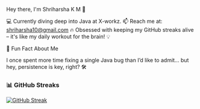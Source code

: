 Hey there, I'm Shriharsha K M 👋

💻 Currently diving deep into Java at X-workz.
📫 Reach me at: shriharsha10@gmail.com
🔥 Obsessed with keeping my GitHub streaks alive – it's like my daily workout for the brain! 💡

🌟 Fun Fact About Me

I once spent more time fixing a single Java bug than I’d like to admit… but hey, persistence is key, right? 🛠️

### 📊 GitHub Streaks  
[![GitHub Streak](https://streak-stats.demolab.com/?user=ShriAlt&theme=dark&hide_border=true)](https://git.io/streak-stats)



 


